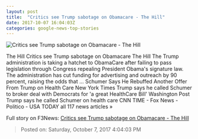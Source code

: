 ```yaml
---
layout: post
title:  "Critics see Trump sabotage on Obamacare - The Hill"
date: 2017-10-07 16:04:03Z
categories: google-news-top-stories
---
```


![Critics see Trump sabotage on Obamacare - The Hill](http://thehill.com/sites/default/files/blogs/trump_meadows_ryan.jpg)

The Hill Critics see Trump sabotage on Obamacare The Hill The Trump administration is taking a hatchet to ObamaCare after failing to pass legislation through Congress repealing President Obama's signature law. The administration has cut funding for advertising and outreach by 90 percent, raising the odds that ... Schumer Says He Rebuffed Another Offer From Trump on Health Care New York Times Trump says he called Schumer to broker deal with Democrats for 'a great HealthCare Bill' Washington Post Trump says he called Schumer on health care CNN TIME - Fox News - Politico - USA TODAY all 117 news articles »


Full story on F3News: [Critics see Trump sabotage on Obamacare - The Hill](http://www.f3nws.com/n/ZyGsqH)

> Posted on: Saturday, October 7, 2017 4:04:03 PM
